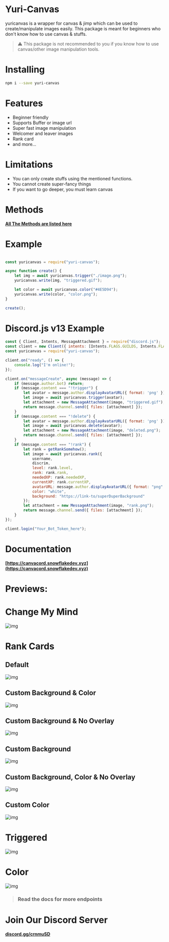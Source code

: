 # Yuri-Canvas
yuricanvas is a wrapper for canvas & jimp which can be used to create/manipulate images easily. 
This package is meant for beginners who don't know how to use canvas & stuffs.

> ⚠ This package is not recommended to you if you know how to use canvas/other image manipulation tools.

# Installing

```bash
npm i --save yuri-canvas
```

# Features
- Beginner friendly
- Supports Buffer or image url
- Super fast image manipulation
- Welcomer and leaver images
- Rank card
- and more...

# Limitations
- You can only create stuffs using the mentioned functions.
- You cannot create super-fancy things
- If you want to go deeper, you must learn canvas

# Methods
**[All The Methods are listed here](https://yuricanvas.snowflakedev.xyz/)**

# Example

```js

const yuricanvas = require("yuri-canvas");

async function create() {
    let img = await yuricanvas.trigger("./image.png");
    yuricanvas.write(img, "triggered.gif");

    let color = await yuricanvas.color("#4E5D94");
    yuricanvas.write(color, "color.png");
}

create();

```

# Discord.js v13 Example

```js
const { Client, Intents, MessageAttachment } = require("discord.js");
const client = new Client({ intents: [Intents.FLAGS.GUILDS, Intents.FLAGS.GUILDS_MESSAGES] });
const yuricanvas = require("yuri-canvas");

client.on("ready", () => {
    console.log("I'm online!");
});

client.on("messageCreate", async (message) => {
    if (message.author.bot) return;
    if (message.content === "!trigger") {
        let avatar = message.author.displayAvatarURL({ format: 'png' });
        let image = await yuricanvas.trigger(avatar);
        let attachment = new MessageAttachment(image, "triggered.gif");
        return message.channel.send({ files: [attachment] });
    }
    if (message.content === "!delete") {
        let avatar = message.author.displayAvatarURL({ format: 'png' });
        let image = await yuricanvas.delete(avatar);
        let attachment = new MessageAttachment(image, "deleted.png");
        return message.channel.send({ files: [attachment] });
    }
    if (message.content === "!rank") {
        let rank = getRankSomehow();
        let image = await yuricanvas.rank({ 
            username, 
            discrim, 
            level: rank.level, 
            rank: rank.rank, 
            neededXP: rank.neededXP, 
            currentXP: rank.currentXP, 
            avatarURL: message.author.displayAvatarURL({ format: "png" }), 
            color: "white", 
            background: "https://link-to/superDuperBackground"
        });
        let attachment = new MessageAttachment(image, "rank.png");
        return message.channel.send({ files: [attachment] });
    }
});

client.login("Your_Bot_Token_here");

```

# Documentation
**[https://canvacord.snowflakedev.xyz](https://canvacord.snowflakedev.xyz)**

# Previews:

# Change My Mind
![img](https://raw.githubusercontent.com/yuri-project-ml/yuri-canvas/master/test/changemymind.png)

# Rank Cards
## Default
![img](https://raw.githubusercontent.com/yuri-project-ml/yuri-canvas/master/test/rank-default.png)

## Custom Background & Color
![img](https://raw.githubusercontent.com/yuri-project-ml/yuri-canvas/master/test/rank-custom-bg-and-color.png)

## Custom Background & No Overlay
![img](https://raw.githubusercontent.com/yuri-project-ml/yuri-canvas/master/test/rank-custom-bg-no-overlay.png)

## Custom Background
![img](https://raw.githubusercontent.com/yuri-project-ml/yuri-canvas/master/test/rank-custom-bg.png)

## Custom Background, Color & No Overlay
![img](https://raw.githubusercontent.com/yuri-project-ml/yuri-canvas/master/test/rank-custom-color-bg-no-overlay.png)

## Custom Color
![img](https://raw.githubusercontent.com/yuri-project-ml/yuri-canvas/master/test/rank-custom-color.png)

# Triggered
![img](https://raw.githubusercontent.com/yuri-project-ml/yuri-canvas/master/test/triggered.gif)

# Color
![img](https://raw.githubusercontent.com/yuri-project-ml/yuri-canvas/master/test/color.png)

> ### Read the docs for more endpoints

# Join Our Discord Server
**[discord.gg/crnmuSD](https://discord.gg/crnmuSD)**

